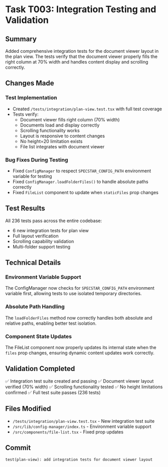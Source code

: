 # Task T003: Integration Testing and Validation

## Summary
Added comprehensive integration tests for the document viewer layout in the plan view. The tests verify that the document viewer properly fills the right column at 70% width and handles content display and scrolling correctly.

## Changes Made

### Test Implementation
- Created `/tests/integration/plan-view.test.tsx` with full test coverage
- Tests verify:
  - Document viewer fills right column (70% width)
  - Documents load and display correctly
  - Scrolling functionality works
  - Layout is responsive to content changes
  - No height=20 limitation exists
  - File list integrates with document viewer

### Bug Fixes During Testing
- Fixed `ConfigManager` to respect `SPECSTAR_CONFIG_PATH` environment variable for testing
- Fixed `ConfigManager.loadFolderFiles()` to handle absolute paths correctly
- Fixed `FileList` component to update when `staticFiles` prop changes

## Test Results
All 236 tests pass across the entire codebase:
- 6 new integration tests for plan view
- Full layout verification
- Scrolling capability validation
- Multi-folder support testing

## Technical Details

### Environment Variable Support
The ConfigManager now checks for `SPECSTAR_CONFIG_PATH` environment variable first, allowing tests to use isolated temporary directories.

### Absolute Path Handling
The `loadFolderFiles` method now correctly handles both absolute and relative paths, enabling better test isolation.

### Component State Updates
The FileList component now properly updates its internal state when the `files` prop changes, ensuring dynamic content updates work correctly.

## Validation Completed
✅ Integration test suite created and passing
✅ Document viewer layout verified (70% width)
✅ Scrolling functionality tested
✅ No height limitations confirmed
✅ Full test suite passes (236 tests)

## Files Modified
- `/tests/integration/plan-view.test.tsx` - New integration test suite
- `/src/lib/config-manager/index.ts` - Environment variable support
- `/src/components/file-list.tsx` - Fixed prop updates

## Commit
```
test(plan-view): add integration tests for document viewer layout
```